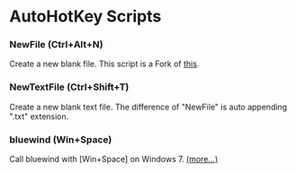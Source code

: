 AutoHotKey Scripts
==================

### NewFile (Ctrl+Alt+N)

Create a new blank file. This script is a Fork of [this](https://gist.github.com/davejamesmiller/1965432).

### NewTextFile (Ctrl+Shift+T)

Create a new blank text file.
The difference of "NewFile" is auto appending ".txt" extension.

### bluewind (Win+Space)

Call bluewind with [Win+Space] on Windows 7.
[(more...)](https://github.com/syon/ahk/tree/master/bluewind)
